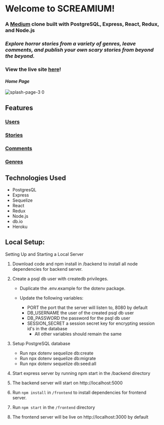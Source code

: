 # Welcome to SCREAMIUM!
### A [Medium](https://medium.com/) clone built with PostgreSQL, Express, React, Redux, and Node.js

### *Explore horror stories from a variety of genres, leave comments, and publish your own scary stories from beyond the beyond.*

### View the live site [here](https://screamium-app.herokuapp.com/)!

#### *Home Page*

![splash-page-3 0](https://user-images.githubusercontent.com/100968885/177126040-5b91d73e-1221-4b1f-9c95-ee4f4ec131c2.png)

## Features

### [Users](https://github.com/angMaidt/Screamium/wiki/Features#1-users)

### [Stories](https://github.com/angMaidt/Screamium/wiki/Features#2-stories)

### [Comments](https://github.com/angMaidt/Screamium/wiki/Features#3-comments)

### [Genres](https://github.com/angMaidt/Screamium/wiki/Features#4-genres)

## Technologies Used

* PostgresQL
* Express
* Sequelize
* React
* Redux
* Node.js
* db.io
* Heroku

## Local Setup:

Setting Up and Starting a Local Server

1. Download code and npm install in /backend to install all node dependencies for backend server.

2. Create a psql db user with createdb privileges.

   - Duplicate the .env.example for the dotenv package.

   - Update the following variables:

     - PORT the port that the server will listen to, 8080 by default
     - DB_USERNAME the user of the created psql db user
     - DB_PASSWORD the password for the psql db user
     - SESSION_SECRET a session secret key for encrypting session id's in the database
       - All other variables should remain the same

3. Setup PostgreSQL database

   - Run npx dotenv sequelize db:create
   - Run npx dotenv sequelize db:migrate
   - Run npx dotenv sequelize db:seed:all

4. Start express server by running npm start in the /backend directory
5. The backend server will start on http://localhost:5000
6. Run `npm install` in `/frontend` to install dependencies for frontend server.
7. Run `npm start` in the `/frontend` directory
8. The frontend server will be live on http://localhost:3000 by default
